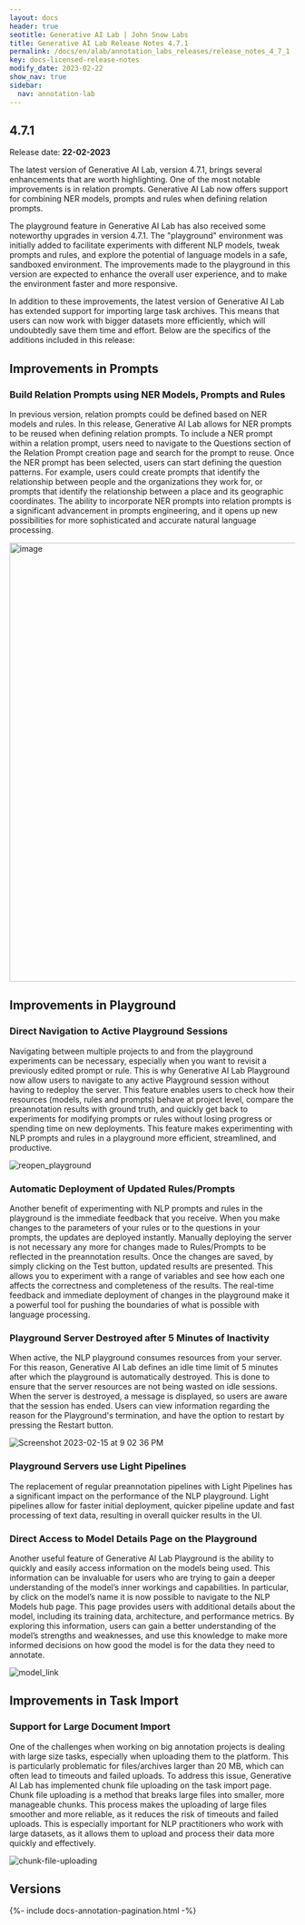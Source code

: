 ```yaml
---
layout: docs
header: true
seotitle: Generative AI Lab | John Snow Labs
title: Generative AI Lab Release Notes 4.7.1
permalink: /docs/en/alab/annotation_labs_releases/release_notes_4_7_1
key: docs-licensed-release-notes
modify_date: 2023-02-22
show_nav: true
sidebar:
  nav: annotation-lab
---
```


<div class="h3-box" markdown="1">

## 4.7.1

Release date: **22-02-2023**

The latest version of Generative AI Lab, version 4.7.1, brings several enhancements that are worth highlighting. One of the most notable improvements is in relation prompts. Generative AI Lab now offers support for combining NER models, prompts and rules when defining relation prompts. 

The playground feature in Generative AI Lab has also received some noteworthy upgrades in version 4.7.1. The "playground" environment was initially added to facilitate experiments with different NLP models, tweak prompts and rules, and explore the potential of language models in a safe, sandboxed environment. The improvements made to the playground in this version are expected to enhance the overall user experience, and to make the environment faster and more responsive.

In addition to these improvements, the latest version of Generative AI Lab has extended support for importing large task archives. This means that users can now work with bigger datasets more efficiently, which will undoubtedly save them time and effort.
Below are the specifics of the additions included in this release:


## Improvements in Prompts
### Build Relation Prompts using NER Models, Prompts and Rules
In previous version, relation prompts could be defined based on NER models and rules. In this release, Generative AI Lab allows for NER prompts to be reused when defining relation prompts. To include a NER prompt within a relation prompt, users need to navigate to the Questions section of the Relation Prompt creation page and search for the prompt to reuse. Once the NER prompt has been selected, users can start defining the question patterns. For example, users could create prompts that identify the relationship between people and the organizations they work for, or prompts that identify the relationship between a place and its geographic coordinates. The ability to incorporate NER prompts into relation prompts is a significant advancement in prompts engineering, and it opens up new possibilities for more sophisticated and accurate natural language processing.

<img width="774" alt="image" src="https://user-images.githubusercontent.com/46840490/218919293-d931ed1f-10d1-4a97-b3e4-4d705546fb26.png">

## Improvements in Playground
### Direct Navigation to Active Playground Sessions

Navigating between multiple projects to and from the playground experiments can be necessary, especially when you want to revisit a previously edited prompt or rule. This is why Generative AI Lab Playground now allow users to navigate to any active Playground session without having to redeploy the server. 
This feature enables users to check how their resources (models, rules and prompts) behave at project level, compare the preannotation results with ground truth, and quickly get back to experiments for modifying prompts or rules without losing progress or spending time on new deployments. This feature makes experimenting with NLP prompts and rules in a playground more efficient, streamlined, and productive.

![reopen_playground](https://user-images.githubusercontent.com/26042994/219060474-0c6fc8ab-f946-4ea5-886c-659f357b7f7d.gif)

### Automatic Deployment of Updated Rules/Prompts 

Another benefit of experimenting with NLP prompts and rules in the playground is the immediate feedback that you receive. When you make changes to the parameters of your rules or to the questions in your prompts, the updates are deployed instantly. Manually deploying the server is not necessary any more for changes made to Rules/Prompts to be reflected in the preannotation results. Once the changes are saved, by simply clicking on the Test button, updated results are presented. 
This allows you to experiment with a range of variables and see how each one affects the correctness and completeness of the results. The real-time feedback and immediate deployment of changes in the playground make it a powerful tool for pushing the boundaries of what is possible with language processing.

### Playground Server Destroyed after 5 Minutes of Inactivity

When active, the NLP playground consumes resources from your server. For this reason, Generative AI Lab defines an idle time limit of 5 minutes after which the playground is automatically destroyed. This is done to ensure that the server resources are not being wasted on idle sessions. When the server is destroyed, a message is displayed, so users are aware that the session has ended. Users can view information regarding the reason for the Playground's termination, and have the option to restart by pressing the Restart button.

![Screenshot 2023-02-15 at 9 02 36 PM](https://user-images.githubusercontent.com/26042994/219069508-fc241f70-1544-4c68-ba3e-9aa7158a065a.png)

### Playground Servers use Light Pipelines
The replacement of regular preannotation pipelines with Light Pipelines has a significant impact on the performance of the NLP playground. Light pipelines allow for faster initial deployment, quicker pipeline update and fast processing of text data, resulting in overall quicker results in the UI.


### Direct Access to Model Details Page on the Playground
Another useful feature of Generative AI Lab Playground is the ability to quickly and easily access information on the models being used. This information can be invaluable for users who are trying to gain a deeper understanding of the model’s inner workings and capabilities. In particular, by click on the model’s name it is now possible to navigate to the NLP Models hub page. This page provides users with additional details about the model, including its training data, architecture, and performance metrics. By exploring this information, users can gain a better understanding of the model’s strengths and weaknesses, and use this knowledge to make more informed decisions on how good the model is for the data they need to annotate. 

![model_link](https://user-images.githubusercontent.com/26042994/219068322-0b0ccc7a-6acb-4522-b0ca-13eba6973c40.gif)


## Improvements in Task Import

### Support for Large Document Import
One of the challenges when working on big annotation projects is dealing with large size tasks, especially when uploading them to the platform. This is particularly problematic for files/archives larger than 20 MB, which can often lead to timeouts and failed uploads. To address this issue, Generative AI Lab has implemented chunk file uploading on the task import page.
Chunk file uploading is a method that breaks large files into smaller, more manageable chunks. This process makes the uploading of large files smoother and more reliable, as it reduces the risk of timeouts and failed uploads. This is especially important for NLP practitioners who work with large datasets, as it allows them to upload and process their data more quickly and effectively.

![chunk-file-uploading](https://user-images.githubusercontent.com/10126570/218990805-8128a475-d33b-4fd8-9397-6aaa6895c9c7.gif)


</div><div class="prev_ver h3-box" markdown="1">

## Versions

</div>

{%- include docs-annotation-pagination.html -%}